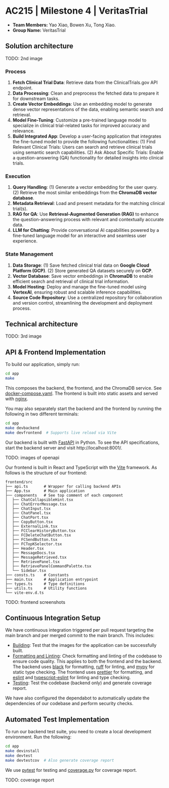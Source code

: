 # AC215 | Milestone 4 | VeritasTrial

- **Team Members:** Yao Xiao, Bowen Xu, Tong Xiao.
- **Group Name:** VeritasTrial

## Solution architecture

TODO: 2nd image

### Process

1. **Fetch Clinical Trial Data**: Retrieve data from the ClinicalTrials.gov API endpoint.
2. **Data Processing**: Clean and preprocess the fetched data to prepare it for downstream tasks.
3. **Create Vector Embeddings**: Use an embedding model to generate dense vector representations of the data, enabling semantic search and retrieval.
4. **Model Fine-Tuning**: Customize a pre-trained language model to specialize in clinical trial-related tasks for improved accuracy and relevance.
5. **Build Integrated App**: Develop a user-facing application that integrates the fine-tuned model to provide the following functionalities: (1) Find Relevant Clinical Trials: Users can search and retrieve clinical trials using semantic search capabilities. (2) Ask About Specific Trials: Enable a question-answering (QA) functionality for detailed insights into clinical trials.

### Execution

1. **Query Handling**: (1) Generate a vector embedding for the user query. (2) Retrieve the most similar embeddings from the **ChromaDB vector database**.
2. **Metadata Retrieval**: Load and present metadata for the matching clinical trial(s).
3. **RAG for QA**: Use **Retrieval-Augmented Generation (RAG)** to enhance the question-answering process with relevant and contextually accurate data.
4. **LLM for Chatting**: Provide conversational AI capabilities powered by a fine-tuned language model for an interactive and seamless user experience.

### State Management

1. **Data Storage**: (1) Save fetched clinical trial data on **Google Cloud Platform (GCP)**. (2) Store generated QA datasets securely on **GCP**.
2. **Vector Database**: Save vector embeddings in **ChromaDB** to enable efficient search and retrieval of clinical trial information.
3. **Model Hosting**: Deploy and manage the fine-tuned model using **VertexAI**, ensuring robust and scalable inference capabilities.
4. **Source Code Repository**: Use a centralized repository for collaboration and version control, streamlining the development and deployment process.

## Technical architecture

TODO: 3rd image

## API & Frontend Implementation

To build our application, simply run:

```bash
cd app
make
```

This composes the backend, the frontend, and the ChromaDB service. See [docker-compose.yaml](./app/docker-compose.yaml). The frontend is built into static assets and served with [nginx](https://nginx.org/).

You may also separately start the backend and the frontend by running the following in two different terminals:

```bash
cd app
make devbackend
make devfrontend  # Supports live reload via Vite
```

Our backend is built with [FastAPI](https://fastapi.tiangolo.com/) in Python. To see the API specifications, start the backend server and visit http://localhost:8001/.

TODO: images of openapi

Our frontend is built in React and TypeScript with the [Vite](https://vite.dev/) framework. As follows is the structure of our frontend:

```
frontend/src
├── api.ts       # Wrapper for calling backend APIs
├── App.tsx      # Main application
├── components   # See top comment of each component
│  ├── ChatCollapsibleHint.tsx
│  ├── ChatErrorMessage.tsx
│  ├── ChatInput.tsx
│  ├── ChatPanel.tsx
│  ├── ChatPort.tsx
│  ├── CopyButton.tsx
│  ├── ExternalLink.tsx
│  ├── FCClearHistoryButton.tsx
│  ├── FCDeleteChatButton.tsx
│  ├── FCSendButton.tsx
│  ├── FCTopKSelector.tsx
│  ├── Header.tsx
│  ├── MessageDocs.tsx
│  ├── MessageRetrieved.tsx
│  ├── RetrievePanel.tsx
│  ├── RetrievePanelCommandPalette.tsx
│  └── Sidebar.tsx
├── consts.ts    # Constants
├── main.tsx     # Application entrypoint
├── types.ts     # Type definitions
├── utils.ts     # Utility functions
└── vite-env.d.ts
```

TODO: frontend screenshots

## Continuous Integration Setup

We have continuous integration triggered per pull request targeting the main branch and per merged commit to the main branch. This includes:

- [Building](https://github.com/VeritasTrial/ac215_VeritasTrial/actions/workflows/build.yaml): Test that the images for the application can be successfully built.
- [Formatting and Linting](https://github.com/VeritasTrial/ac215_VeritasTrial/actions/workflows/lint.yaml): Check formatting and linting of the codebase to ensure code quality. This applies to both the frontend and the backend. The backend uses [black](https://black.readthedocs.io/en/stable/) for formatting, [ruff](https://docs.astral.sh/ruff/) for linting, and [mypy](https://mypy.readthedocs.io/en/stable/) for static type checking. The frontend uses [prettier](https://prettier.io/) for formatting, and [eslint](https://eslint.org/) and [typescript-eslint](https://typescript-eslint.io/) for linting and type checking.
- [Testing](https://github.com/VeritasTrial/ac215_VeritasTrial/actions/workflows/test.yaml): Test the codebase (backend only) and generate coverage report.

We have also configured the dependabot to automatically update the dependencies of our codebase and perform security checks.

## Automated Test Implementation

To run our backend test suite, you need to create a local development environment. Run the following:

```bash
cd app
make devinstall
make devtest
make devtestcov  # Also generate coverage report
```

We use [pytest](https://docs.pytest.org/en/stable/) for testing and [coverage.py](https://coverage.readthedocs.io/en/7.6.7/) for coverage report.

TODO: coverage report

